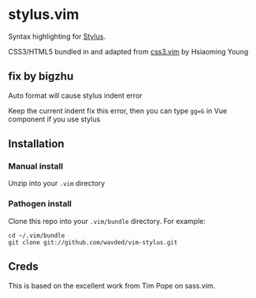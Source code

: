 # stylus.vim


Syntax highlighting for [Stylus](http://learnboost.github.com/stylus/).

CSS3/HTML5 bundled in and adapted from [css3.vim](http://www.vim.org/scripts/script.php?script_id=3042) by Hsiaoming Young

## fix by bigzhu
Auto format will cause stylus indent error

Keep the current indent fix this error, then you can type `gg=G` in Vue component if you use stylus

## Installation

### Manual install
Unzip into your `.vim` directory

### Pathogen install

Clone this repo into your `.vim/bundle` directory. For example:

    cd ~/.vim/bundle
    git clone git://github.com/wavded/vim-stylus.git

## Creds
This is based on the excellent work from Tim Pope on sass.vim.
